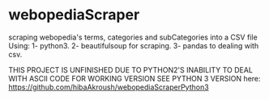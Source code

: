 # webopediaScraper

scraping webopedia's terms, categories and subCategories into a CSV file
Using:
1- python3.
2- beautifulsoup for scraping.
3- pandas to dealing with csv.


THIS PROJECT IS UNFINISHED DUE TO PYTHON2'S INABILITY TO DEAL WITH ASCII CODE FOR WORKING VERSION SEE PYTHON 3 VERSION 
here: https://github.com/hibaAkroush/webopediaScraperPython3
